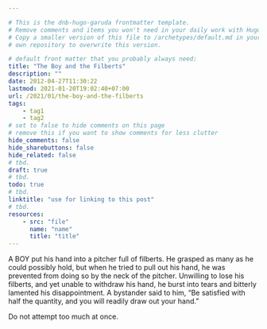 ```yaml
---

# This is the dnb-hugo-garuda frontmatter template. 
# Remove comments and items you won't need in your daily work with Hugo.
# Copy a smaller version of this file to /archetypes/default.md in your
# own repository to overwrite this version.

# default front matter that you probably always need:
title: "The Boy and the Filberts"
description: ""
date: 2012-04-27T11:30:22
lastmod: 2021-01-20T19:02:40+07:00
url: /2021/01/the-boy-and-the-filberts
tags:
    - tag1
    - tag2
# set to false to hide comments on this page
# remove this if you want to show comments for less clutter
hide_comments: false
hide_sharebuttons: false
hide_related: false
# tbd.
draft: true
# tbd.
todo: true
# tbd.
linktitle: "use for linking to this post"
# tbd.
resources:
    - src: "file"
      name: "name"
      title: "title"
---
```

A BOY put his hand into a pitcher full of filberts. He grasped as many as he could possibly hold, but when he tried to pull out his hand, he was prevented from doing so by the neck of the pitcher. Unwilling to lose his filberts, and yet unable to withdraw his hand, he burst into tears and bitterly lamented his disappointment. A bystander said to him, “Be satisfied with half the quantity, and you will readily draw out your hand.”

Do not attempt too much at once.
